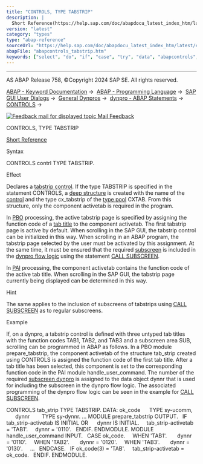 ```yaml
---
title: "CONTROLS, TYPE TABSTRIP"
description: |
  Short Reference(https://help.sap.com/doc/abapdocu_latest_index_htm/latest/en-US/abapcontrols_shortref.htm) Syntax CONTROLS contrl TYPE TABSTRIP. Effect Declares a tabstrip control(https://help.sap.com/doc/abapdocu_latest_index_htm/latest/en-US/abentabstrip_control_glosry.htm 'Glossary Entry'). I
version: "latest"
category: "types"
type: "abap-reference"
sourceUrl: "https://help.sap.com/doc/abapdocu_latest_index_htm/latest/en-US/abapcontrols_tabstrip.htm"
abapFile: "abapcontrols_tabstrip.htm"
keywords: ["select", "do", "if", "case", "try", "data", "abapcontrols", "tabstrip"]
---
```


* * *

AS ABAP Release 758, ©Copyright 2024 SAP SE. All rights reserved.

[ABAP - Keyword Documentation](https://help.sap.com/doc/abapdocu_latest_index_htm/latest/en-US/abenabap.htm) →  [ABAP - Programming Language](https://help.sap.com/doc/abapdocu_latest_index_htm/latest/en-US/abenabap_reference.htm) →  [SAP GUI User Dialogs](https://help.sap.com/doc/abapdocu_latest_index_htm/latest/en-US/abenabap_screens.htm) →  [General Dynpros](https://help.sap.com/doc/abapdocu_latest_index_htm/latest/en-US/abenabap_dynpros.htm) →  [dynpro - ABAP Statements](https://help.sap.com/doc/abapdocu_latest_index_htm/latest/en-US/abenabap_dynpros_abap_statements.htm) →  [CONTROLS](https://help.sap.com/doc/abapdocu_latest_index_htm/latest/en-US/abapcontrols.htm) → 

 [![](Mail.gif?object=Mail.gif "Feedback mail for displayed topic") Mail Feedback](mailto:f1_help@sap.com?subject=Feedback%20on%20ABAP%20Documentation&body=Document:%20CONTROLS%2C%20TYPE%20TABSTRIP%2C%20ABAPCONTROLS_TABSTRIP%2C%20758%0D%0A%0D%0AError:%0D%0A%0D%0A%0D%0A%0D%0ASuggestion%20for%20improvement:)

CONTROLS, TYPE TABSTRIP

[Short Reference](https://help.sap.com/doc/abapdocu_latest_index_htm/latest/en-US/abapcontrols_shortref.htm)

Syntax

CONTROLS contrl TYPE TABSTRIP.

Effect

Declares a [tabstrip control](https://help.sap.com/doc/abapdocu_latest_index_htm/latest/en-US/abentabstrip_control_glosry.htm "Glossary Entry"). If the type TABSTRIP is specified in the statement CONTROLS, a [deep structure](https://help.sap.com/doc/abapdocu_latest_index_htm/latest/en-US/abendeep_structure_glosry.htm "Glossary Entry") is created with the name of the [control](https://help.sap.com/doc/abapdocu_latest_index_htm/latest/en-US/abencontrol_glosry.htm "Glossary Entry") and the type cx\_tabstrip of the [type pool](https://help.sap.com/doc/abapdocu_latest_index_htm/latest/en-US/abentype_pool_glosry.htm "Glossary Entry") CXTAB. From this structure, only the component activetab is required in the program.

In [PBO](https://help.sap.com/doc/abapdocu_latest_index_htm/latest/en-US/abenpbo_glosry.htm "Glossary Entry") processing, the active tabstrip page is specified by assigning the function code of a [tab title](https://help.sap.com/doc/abapdocu_latest_index_htm/latest/en-US/abentab_title_glosry.htm "Glossary Entry") to the component activetab. The first tabstrip page is active by default. When scrolling in the SAP GUI, the tabstrip control can be initialized in this way. When scrolling in an ABAP program, the tabstrip page selected by the user must be activated by this assignment. At the same time, it must be ensured that the required [subscreen](https://help.sap.com/doc/abapdocu_latest_index_htm/latest/en-US/abensubscreen_glosry.htm "Glossary Entry") is included in the [dynpro flow logic](https://help.sap.com/doc/abapdocu_latest_index_htm/latest/en-US/abendynpro_flow_logic_glosry.htm "Glossary Entry") using the statement [CALL SUBSCREEN](https://help.sap.com/doc/abapdocu_latest_index_htm/latest/en-US/dynpcall.htm).

In [PAI](https://help.sap.com/doc/abapdocu_latest_index_htm/latest/en-US/abenpai_glosry.htm "Glossary Entry") processing, the component activetab contains the function code of the active tab title. When scrolling in the SAP GUI, the tabstrip page currently being displayed can be determined in this way.

Hint

The same applies to the inclusion of subscreens of tabstrips using [CALL SUBSCREEN](https://help.sap.com/doc/abapdocu_latest_index_htm/latest/en-US/dynpcall.htm) as to regular subscreens.

Example

If, on a dynpro, a tabstrip control is defined with three untyped tab titles with the function codes TAB1, TAB2, and TAB3 and a subscreen area SUB, scrolling can be programmed in ABAP as follows. In a PBO module prepare\_tabstrip, the component activetab of the structure tab\_strip created using CONTROLS is assigned the function code of the first tab title. After a tab title has been selected, this component is set to the corresponding function code in the PAI module handle\_user\_command. The number of the required [subscreen dynpro](https://help.sap.com/doc/abapdocu_latest_index_htm/latest/en-US/abensubscreen_dynpro_glosry.htm "Glossary Entry") is assigned to the data object dynnr that is used for including the subscreen in the dynpro flow logic. The associated programming of the dynpro flow logic can be seen in the example for [CALL SUBSCREEN](https://help.sap.com/doc/abapdocu_latest_index_htm/latest/en-US/dynpcall.htm).

CONTROLS tab\_strip TYPE TABSTRIP.
DATA: ok\_code      TYPE sy-ucomm,
      dynnr        TYPE sy-dynnr.
...
MODULE prepare\_tabstrip OUTPUT.
  IF tab\_strip-activetab IS INITIAL OR
     dynnr IS INITIAL.
    tab\_strip-activetab = 'TAB1'.
    dynnr = '0110'.
  ENDIF.
ENDMODULE.
MODULE handle\_user\_command INPUT.
  CASE ok\_code.
    WHEN 'TAB1'.
      dynnr = '0110'.
    WHEN 'TAB2'.
      dynnr = '0120'.
    WHEN 'TAB3'.
      dynnr = '0130'.
    ...
  ENDCASE.
  IF ok\_code(3) = 'TAB'.
    tab\_strip-activetab = ok\_code.
  ENDIF.
ENDMODULE.